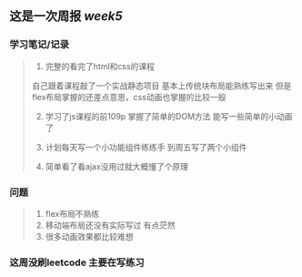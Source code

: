 这是一次周报 *week5*
--------------
### 学习笔记/记录

>1. 完整的看完了html和css的课程
>
>   自己跟着课程敲了一个实战静态项目 基本上传统块布局能熟练写出来
>   但是 flex布局掌握的还差点意思，css动画也掌握的比较一般
>
> 
>2. 学习了js课程的前109p 掌握了简单的DOM方法 能写一些简单的小动画了
>
> 
>3. 计划每天写一个小功能组件练练手 到周五写了两个小组件
>
> 
>4. 简单看了看ajax没用过就大概懂了个原理


### 问题
> 1. flex布局不熟练
> 2. 移动端布局还没有实际写过 有点茫然
> 3. 很多动画效果都比较难想

### 这周没刷leetcode 主要在写练习
